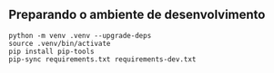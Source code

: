 
## Preparando o ambiente de desenvolvimento

```console
python -m venv .venv --upgrade-deps
source .venv/bin/activate
pip install pip-tools
pip-sync requirements.txt requirements-dev.txt
```
